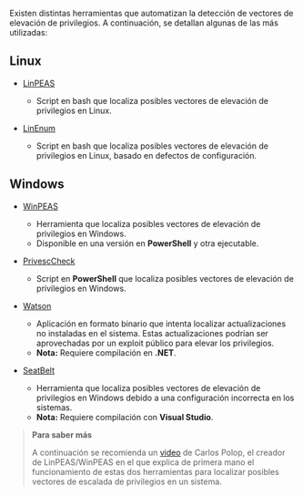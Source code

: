 Existen distintas herramientas que automatizan la detección de vectores de elevación de privilegios. A continuación, se detallan algunas de las más utilizadas:

## Linux

- [LinPEAS](https://github.com/carlospolop/PEASS-ng)
	- Script en bash que localiza posibles vectores de elevación de privilegios en Linux.

- [LinEnum](https://github.com/rebootuser/LinEnum)
	- Script en bash que localiza posibles vectores de elevación de privilegios en Linux, basado en defectos de configuración.
	 

## Windows

- [WinPEAS](https://github.com/carlospolop/PEASS-ng)
	- Herramienta que localiza posibles vectores de elevación de privilegios en Windows.
	- Disponible en una versión en **PowerShell** y otra ejecutable.
- [PrivescCheck](https://github.com/itm4n/PrivescCheck)
	- Script en **PowerShell** que localiza posibles vectores de elevación de privilegios en Windows.

- [Watson](https://github.com/rasta-mouse/Watson)
	- Aplicación en formato binario que intenta localizar actualizaciones no instaladas en el sistema. Estas actualizaciones podrían ser aprovechadas por un exploit público para elevar los privilegios.
	- **Nota:** Requiere compilación en **.NET**.

- [SeatBelt](https://github.com/GhostPack/Seatbelt)
	- Herramienta que localiza posibles vectores de elevación de privilegios en Windows debido a una configuración incorrecta en los sistemas.
	- **Nota:** Requiere compilación con **Visual Studio**.

> **Para saber más**
>
> A continuación se recomienda un [video](https://www.youtube.com/watch?v=6qUTqnp39YU) de Carlos Polop, el creador de LinPEAS/WinPEAS en el que explica de primera mano el funcionamiento de estas dos herramientas para localizar posibles vectores de escalada de privilegios en un sistema.